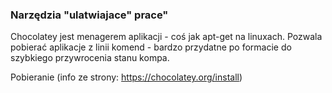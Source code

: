 ### Narzędzia "ulatwiajace" prace" ###
Chocolatey jest menagerem aplikacji - coś jak apt-get na linuxach. Pozwala pobierać aplikacje z linii komend - bardzo przydatne po formacie do szybkiego przywrocenia stanu kompa.

Pobieranie (info ze strony: https://chocolatey.org/install)